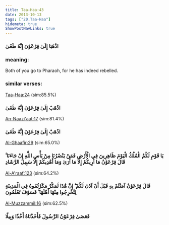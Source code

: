 ```yaml
---
title: Taa-Haa:43
date: 2013-10-13
tags: ["20.Taa-Haa"]
hidemeta: true 
ShowPostNavLinks: true 
---
```

### اذْهَبَا إِلَىٰ فِرْعَوْنَ إِنَّهُ طَغَىٰ
### meaning: 
Both of you go to Pharaoh, for he has indeed rebelled.
### similar verses: 

[Taa-Haa:24](/20/24) (sim:85.5%)

### اذْهَبْ إِلَىٰ فِرْعَوْنَ إِنَّهُ طَغَىٰ

[An-Naazi'aat:17](/79/17) (sim:81.4%)

### اذْهَبْ إِلَىٰ فِرْعَوْنَ إِنَّهُ طَغَىٰ

[Al-Ghaafir:29](/40/29) (sim:65.0%)

### يَا قَوْمِ لَكُمُ الْمُلْكُ الْيَوْمَ ظَاهِرِينَ فِي الْأَرْضِ فَمَنْ يَنْصُرُنَا مِنْ بَأْسِ اللَّهِ إِنْ جَاءَنَا ۚ قَالَ فِرْعَوْنُ مَا أُرِيكُمْ إِلَّا مَا أَرَىٰ وَمَا أَهْدِيكُمْ إِلَّا سَبِيلَ الرَّشَادِ

[Al-A'raaf:123](/7/123) (sim:64.2%)

### قَالَ فِرْعَوْنُ آمَنْتُمْ بِهِ قَبْلَ أَنْ آذَنَ لَكُمْ ۖ إِنَّ هَٰذَا لَمَكْرٌ مَكَرْتُمُوهُ فِي الْمَدِينَةِ لِتُخْرِجُوا مِنْهَا أَهْلَهَا ۖ فَسَوْفَ تَعْلَمُونَ

[Al-Muzzammil:16](/73/16) (sim:62.5%)

### فَعَصَىٰ فِرْعَوْنُ الرَّسُولَ فَأَخَذْنَاهُ أَخْذًا وَبِيلًا
